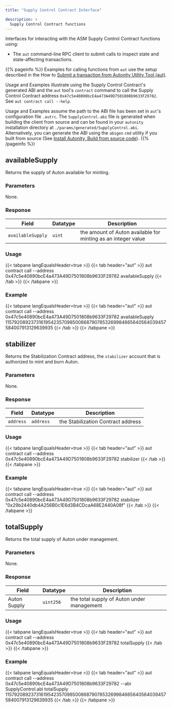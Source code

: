 ```yaml
---
title: "Supply Control Contract Interface"

description: >
  Supply Control Contract functions
---
```


Interfaces for interacting with the ASM Supply Control Contract functions using:

- The `aut` command-line RPC client to submit calls to inspect state and state-affecting transactions.

{{% pageinfo %}}
Examples for calling functions from `aut` use the setup described in the How to [Submit a transaction from Autonity Utility Tool (aut)](/account-holders/submit-trans-aut/).

Usage and Examples illustrate using the Supply Control Contract's generated ABI and the `aut` tool's `contract` command to call the Supply Control Contract address `0x47c5e40890bcE4a473A49D7501808b9633F29782`. See `aut contract call --help`.

Usage and Examples assume the path to the ABI file has been set in `aut`'s configuration file `.autrc`. The `SupplyControl.abi` file is generated when building the client from source and can be found in your `autonity` installation directory at `./params/generated/SupplyControl.abi`. Alternatively, you can generate the ABI using the `abigen` `cmd` utility if you built from source (See [Install Autonity, Build from source code](/node-operators/install-aut/#install-source)).
{{% /pageinfo %}}


## availableSupply

Returns the supply of Auton available for minting.

### Parameters

None.

### Response

| Field | Datatype | Description |
| --| --| --|
| `availableSupply` | `uint` | the amount of Auton available for minting as an integer value |

### Usage

{{< tabpane langEqualsHeader=true >}}
{{< tab header="aut" >}}
aut contract call --address 0x47c5e40890bcE4a473A49D7501808b9633F29782 availableSupply
{{< /tab >}}
{{< /tabpane >}}

### Example

{{< tabpane langEqualsHeader=true >}}
{{< tab header="aut" >}}
aut contract call --address 0x47c5e40890bcE4a473A49D7501808b9633F29782 availableSupply
115792089237316195423570985008687907853269984665640564039457584007913129639935
{{< /tab >}}
{{< /tabpane >}}


## stabilizer

Returns the Stabilization Contract address, the `stabilizer` account that is authorized to mint and burn Auton.
    
### Parameters

None.

### Response

| Field | Datatype| Description |
| --| --| --|
| `address` | `address` | the Stabilization Contract address |

### Usage

{{< tabpane langEqualsHeader=true >}}
{{< tab header="aut" >}}
aut contract call --address 0x47c5e40890bcE4a473A49D7501808b9633F29782 stabilizer
{{< /tab >}}
{{< /tabpane >}}


### Example

{{< tabpane langEqualsHeader=true >}}
{{< tab header="aut" >}}
aut contract call --address 0x47c5e40890bcE4a473A49D7501808b9633F29782 stabilizer
"0x29b2440db4A256B0c1E6d3B4CDcaA68E2440A08f"
{{< /tab >}}
{{< /tabpane >}}


## totalSupply

Returns the total supply of Auton under management.

### Parameters

None.

### Response

| Field | Datatype| Description |
| --| --| --|
| Auton Supply | `uint256` | the total supply of Auton under management |

### Usage

{{< tabpane langEqualsHeader=true >}}
{{< tab header="aut" >}}
aut contract call --address 0x47c5e40890bcE4a473A49D7501808b9633F29782 totalSupply
{{< /tab >}}
{{< /tabpane >}}


### Example

{{< tabpane langEqualsHeader=true >}}
{{< tab header="aut" >}}
aut contract call --address 0x47c5e40890bcE4a473A49D7501808b9633F29782 --abi SupplyControl.abi totalSupply
115792089237316195423570985008687907853269984665640564039457584007913129639935
{{< /tab >}}
{{< /tabpane >}}
